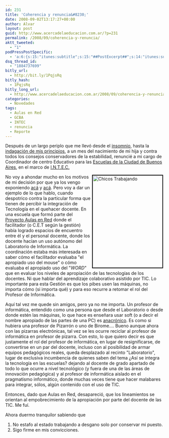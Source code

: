 ```yaml
---
id: 231
title: 'Coherencia y renuncia&#8230;'
date: 2008-09-02T13:17:27+00:00
author: Alvar
layout: post
guid: http://www.acercadelaeducacion.com.ar/?p=231
permalink: /2008/09/coherencia-y-renuncia/
aktt_tweeted:
  - "1"
podPressPostSpecific:
  - 'a:6:{s:15:"itunes:subtitle";s:15:"##PostExcerpt##";s:14:"itunes:summary";s:15:"##PostExcerpt##";s:15:"itunes:keywords";s:17:"##WordPressCats##";s:13:"itunes:author";s:10:"##Global##";s:15:"itunes:explicit";s:2:"No";s:12:"itunes:block";s:2:"No";}'
dsq_thread_id:
  - "1884737699"
bitly_url:
  - http://bit.ly/1PqjsRq
bitly_hash:
  - 1PqjsRq
bitly_long_url:
  - http://www.acercadelaeducacion.com.ar/2008/09/coherencia-y-renuncia/
categories:
  - Novedades
tags:
  - Aulas en Red
  - GCBA
  - INTEC
  - renuncia
  - Reporte
---
```

Después de un largo periplo que me llevó desde el <a title="Incorporación de TIC e Insomnio Crónico" href="http://www.acercadelaeducacion.com.ar/?p=204" target="_self">insomnio</a>, hasta la <a title="Principios y principio de realidad" href="http://www.acercadelaeducacion.com.ar/?p=206" target="_blank">indagación de mis principios</a>, a un mes del nacimiento de mi hija y contra todos los consejos conservadores de la estabilidad, renuncié a mi cargo de Coordinador de centro Educativo para las <a title="Ciudad de Buenos Aires Educación" href="http://www.buenosaires.edu.ar" target="_blank">Escuelas de la Ciudad de Buenos Aires</a>, en el marco de <a title="INTEC" href="http://www.buenosaires.edu.ar/areas/educacion/programas/intec/index.php?menu_id=19767" target="_blank">I.N.T.E.C.</a>

<img class="alignright" style="border: 2px solid black; margin: 2px; float: right;" src="http://lh3.ggpht.com/alvarmaciel/SL1lGTVwyKI/AAAAAAAAAME/7RA3KC4u_Yk/Imagen027.jpg?imgmax=512" alt="Chicos Trabajando" width="222" height="293" />No voy a ahondar mucho en los motivos de mi decisión por que ya los vengo exponiendo <a title="Insomnio" href="http://www.acercadelaeducacion.com.ar/?p=204">acá</a> y <a title="Principio" href="http://www.acercadelaeducacion.com.ar/?p=206">acá</a>. Pero voy a dar un ejemplo de lo que hablo, cuando despotrico contra la particular forma que tienen de percibir la integración de Tecnología en el quehacer docente. En una escuela que formó parte del <a title="Google en Aulas en Red" href="http://www.google.com.ar/search?hl=es&amp;q=Aulas+en+Red&amp;btnG=Buscar+con+Google&amp;meta=" target="_blank">Proyecto Aulas en Red</a> donde el facilitador (o C.E.T según la gestión) había logrado espacios de encuentro entre él y el personal docente, donde los docente hacían un uso autónomo del Laboratorio de Informática. La coordinación estaba más interesada en saber cómo el facilitador evaluaba "el apropiado uso del mouse" o cómo evaluaba el apropiado uso del "$WORD$" que en evaluar los niveles de apropiación de las tecnologías de los docentes. Ni que hablar del aprendizaje colaborativo asistido por TIC. Lo importante para esta Gestión es que los pibes usen las máquinas, no importa cómo (si importa qué) y para eso recurre a retomar el rol del Profesor de Informática.

Aquí tal vez me quede sin amigos, pero ya no me importa. Un profesor de informática, entendido como una persona que desde el Laboratorio o desde donde estén las máquinas, lo que hace es enseñara usar soft (o a decir el nombre apropiado de las partes de una PC) es <a title="RAE" href="http://buscon.rae.es/draeI/SrvltConsulta?TIPO_BUS=3&amp;LEMA=anacr%C3%B3nico" target="_blank">anacrónico</a>. Es como si hubiera una profesor de Pizarrón o uno de Birome.... Bueno aunque ahora con las pizarras electrónicas, tal vez se les ocurre reciclar al profesor de informática en profesor de pizarra. Con esto, lo que quiero decir es que justamente el rol del profesor de informática, en lugar de resignificarse, de convertirse en un par del docente, incluso con al posibilidad de armar equipos pedagógicos reales, queda desplazado al recinto "Laboratorio", lugar de exclusiva incumbencia de quienes saben del tema ¿Así se integra la tecnología en las escuelas? dejando al docente de grado apartado de todo lo que ocurre a nivel tecnológico (y fuera de una de las áreas de innovación pedagógica) y al profesor de informática aislado en el pragmatismo informático, donde muchas veces tiene que hacer malabares para integrar, sólos, algún contenido con el uso de TIC.

Entonces, dado que Aulas en Red, desapareció, que los lineamientos se orientan al empobrecimiento de la apropiación por parte del docente de las TIC. Me fuí.

Ahora duermo tranquilor sabiendo que
<ol>
	<li>No estafo al estado trabajando a desgano solo por conservar mi puesto.</li>
	<li>Sigo firme en mis convicciones.</li>
</ol>